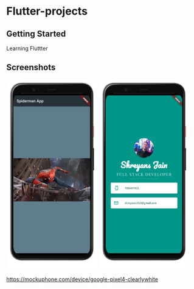 # Flutter-projects

## Getting Started

Learning Fluttter

## Screenshots
<img src="./i_am_rich/screenshots/Screenshot_i_am_rich.png" height="500em" /> <img src="./mi_card_flutter/screenshots/Screenshot_mi_card.png" height="500em" />

https://mockuphone.com/device/google-pixel4-clearlywhite
